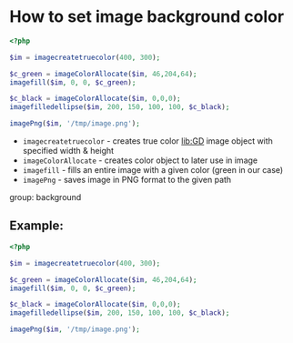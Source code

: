 # How to set image background color

```php
<?php

$im = imagecreatetruecolor(400, 300);

$c_green = imageColorAllocate($im, 46,204,64);
imagefill($im, 0, 0, $c_green);

$c_black = imageColorAllocate($im, 0,0,0);
imagefilledellipse($im, 200, 150, 100, 100, $c_black);

imagePng($im, '/tmp/image.png');
```

- `imagecreatetruecolor` - creates true color [lib:GD](https://onelinerhub.com/php-gd/how-to-install-gd-for-php-on-ubuntu-ubuntuversion) image object with specified width & height
- `imageColorAllocate` - creates color object to later use in image
- `imagefill` - fills an entire image with a given color (green in our case)
- `imagePng` - saves image in PNG format to the given path

group: background

## Example: 
```php
<?php

$im = imagecreatetruecolor(400, 300);

$c_green = imageColorAllocate($im, 46,204,64);
imagefill($im, 0, 0, $c_green);

$c_black = imageColorAllocate($im, 0,0,0);
imagefilledellipse($im, 200, 150, 100, 100, $c_black);

imagePng($im, '/tmp/image.png');
```

